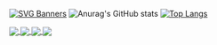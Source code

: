 [![SVG Banners](https://svg-banners.vercel.app/api?type=origin&text1=Hi%20there%20👋🏻&text2=💖%20I'm%20Aida&width=800&height=400)](https://github.com/Akshay090/svg-banners)
![Anurag's GitHub stats](https://github-readme-stats.vercel.app/api?username=AidaJ-Gutierrez&show_icons=true&theme=radical)
[![Top Langs](https://github-readme-stats.vercel.app/api/top-langs/?username=AidaJ-Gutierrez&show_icons=true&theme=radical)](https://github.com/AidaJ-Gutierrez/github-readme-stats)

<a href="https://github.com/AidaJ-Gutierrez/github-readme-stats">
  <img align="center" src="https://github-readme-stats.vercel.app/api/pin/?username=AidaJ-Gutierrez&repo=tindog-project3&show_icons=true&theme=radical" />
</a>
<a href="https://github.com/AidaJ-Gutierrez/convoychat">
  <img align="center" src="https://github-readme-stats.vercel.app/api/pin/?username=AidaJ-Gutierrez&repo=coffee-project-1&show_icons=true&theme=radical" />
</a>
<a href="https://github.com/AidaJ-Gutierrez/github-readme-stats">
  <img align="center" src="https://github-readme-stats.vercel.app/api/pin/?username=AidaJ-Gutierrez&repo=java-adlister&show_icons=true&theme=radical" />
</a>
<a href="https://github.com/AidaJ-Gutierrez/convoychat">
  <img align="center" src="https://github-readme-stats.vercel.app/api/pin/?username=AidaJ-Gutierrez&repo=MovieApp&show_icons=true&theme=radical" />
</a>



<!--
**AidaJ-Gutierrez/AidaJ-Gutierrez** is a ✨ _special_ ✨ repository because its `README.md` (this file) appears on your GitHub profile.

Here are some ideas to get you started:

- 🔭 I’m currently working on ...
- 🌱 I’m currently learning ...
- 👯 I’m looking to collaborate on ...
- 🤔 I’m looking for help with ...
- 💬 Ask me about ...
- 📫 How to reach me: ...
- 😄 Pronouns: ...
- ⚡ Fun fact: ...
-->
